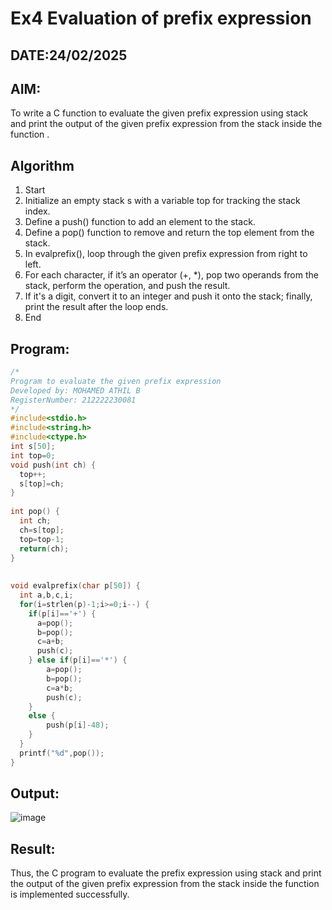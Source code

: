 # Ex4 Evaluation of prefix expression
## DATE:24/02/2025
## AIM:
To write a C function to evaluate the given prefix expression using stack and print the output of the given prefix expression from the stack inside the function . 

## Algorithm
1. Start 
2. Initialize an empty stack s with a variable top for tracking the stack index. 
3. Define a push() function to add an element to the stack. 
4. Define a pop() function to remove and return the top element from the stack. 
5. In evalprefix(), loop through the given prefix expression from right to left. 
6. For each character, if it’s an operator (+, *), pop two operands from the stack, perform the 
operation, and push the result. 
7. If it's a digit, convert it to an integer and push it onto the stack; finally, print the result after 
the loop ends. 
8. End 
## Program:
```C
/*
Program to evaluate the given prefix expression
Developed by: MOHAMED ATHIL B
RegisterNumber: 212222230081
*/
#include<stdio.h> 
#include<string.h> 
#include<ctype.h> 
int s[50]; 
int top=0; 
void push(int ch) { 
  top++; 
  s[top]=ch; 
} 
 
int pop() { 
  int ch; 
  ch=s[top]; 
  top=top-1; 
  return(ch); 
} 
  
  
void evalprefix(char p[50]) { 
  int a,b,c,i; 
  for(i=strlen(p)-1;i>=0;i--) { 
    if(p[i]=='+') { 
      a=pop(); 
      b=pop(); 
      c=a+b; 
      push(c); 
    } else if(p[i]=='*') { 
        a=pop(); 
        b=pop(); 
        c=a*b; 
        push(c); 
    } 
    else { 
        push(p[i]-48);
    } 
  } 
  printf("%d",pop()); 
}
```

## Output:

![image](https://github.com/user-attachments/assets/f3ae370f-86f4-44d3-b718-9f8ea9a5dc64)


## Result:
Thus, the C program to evaluate the prefix expression using stack and print the output of the given prefix expression from the stack inside the function is implemented successfully.
